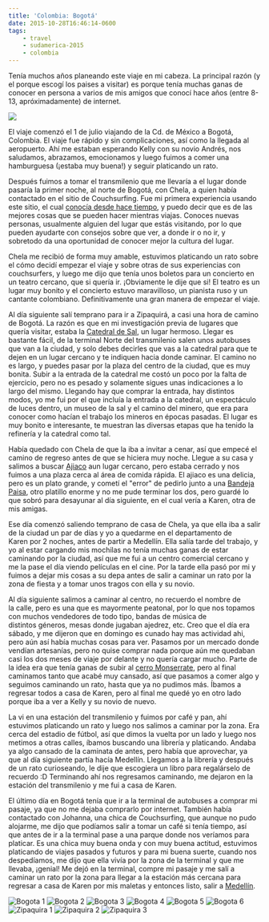 ```yaml
---
title: 'Colombia: Bogotá'
date: 2015-10-28T16:46:14-0600
tags:
    - travel
    - sudamerica-2015
    - colombia
---
```


Tenía muchos años planeando este viaje en mi cabeza. La principal razón (y el porque escogí los paises a visitar) es porque tenía muchas ganas de conocer en persona a varios de mis amigos que conocí hace años (entre 8-13, apróximadamente) de internet.

[![](e36e2b44-d183-47c2-9520-873c1217857c.png)](http://xkcd.com/262/)

El viaje comenzó el 1 de julio viajando de la Cd. de México a Bogotá, Colombia. El viaje fue rápido y sin complicaciones, así como la llegada al aeropuerto. Ahí me estaban esperando Kelly con su novio Andrés, nos saludamos, abrazamos, emocionamos y luego fuimos a comer una hamburguesa (¡estaba muy buena!) y seguir platicando un rato.

Después fuimos a tomar el transmilenio que me llevaría a el lugar donde pasaría la primer noche, al norte de Bogotá, con Chela, a quien había contactado en el sitio de Couchsurfing. Fue mi primera experiencia usando este sitio, el cual [conocía desde hace tiempo](/2011-03-28--viajando/), y puedo decir que es de las mejores cosas que se pueden hacer mientras viajas. Conoces nuevas personas, usualmente alguien del lugar que estás visitando, por lo que pueden ayudarte con consejos sobre que ver, a donde ir o no ir, y sobretodo da una oportunidad de conocer mejor la cultura del lugar.

Chela me recibió de forma muy amable, estuvimos platicando un rato sobre el cómo decidí empezar el viaje y sobre otras de sus experiencias con couchsurfers, y luego me dijo que tenía unos boletos para un concierto en un teatro cercano, que si quería ir. ¡Obviamente le dije que si! El teatro es un lugar muy bonito y el concierto estuvo maravilloso, un pianista ruso y un cantante colombiano. Definitivamente una gran manera de empezar el viaje.

Al día siguiente salí temprano para ir a Zipaquirá, a casi una hora de camino de Bogotá. La razón es que en mi investigación previa de lugares que quería visitar, estaba la [Catedral de Sal](http://www.catedraldesal.gov.co/), un lugar hermoso. Llegar es bastante fácil, de la terminal Norte del transmilenio salen unos autobuses que van a la ciudad, y solo debes decirles que vas a la catedral para que te dejen en un lugar cercano y te indiquen hacia donde caminar. El camino no es largo, y puedes pasar por la plaza del centro de la ciudad, que es muy bonita. Subir a la entrada de la catedral me costó un poco por la falta de ejercicio, pero no es pesado y solamente sigues unas indicaciones a lo largo del mismo. Llegando hay que comprar la entrada, hay distintos modos, yo me fui por el que incluía la entrada a la catedral, un espectáculo de luces dentro, un museo de la sal y el camino del minero, que era para conocer como hacían el trabajo los mineros en épocas pasadas. El lugar es muy bonito e interesante, te muestran las diversas etapas que ha tenido la refinería y la catedral como tal.

Había quedado con Chela de que la iba a invitar a cenar, así que empecé el camino de regreso antes de que se hiciera muy noche. Llegue a su casa y salimos a buscar [Ajiaco](https://es.wikipedia.org/wiki/Ajiaco) aun lugar cercano, pero estaba cerrado y nos fuimos a una plaza cerca al área de comida rápida. El ajiaco es una delicia, pero es un plato grande, y cometí el &#34;error&#34; de pedirlo junto a una [Bandeja Paisa](https://es.wikipedia.org/wiki/Bandeja_paisa), otro platillo enorme y no me pude terminar los dos, pero guardé lo que sobró para desayunar al día siguiente, en el cual vería a Karen, otra de mis amigas.

Ese día comenzó saliendo temprano de casa de Chela, ya que ella iba a salir de la ciudad un par de días y yo a quedarme en el departamento de Karen por 2 noches, antes de partir a Medellín. Ella salía tarde del trabajo, y yo al estar cargando mis mochilas no tenía muchas ganas de estar caminando por la ciudad, así que me fui a un centro comercial cercano y me la pase el día viendo películas en el cine. Por la tarde ella pasó por mi y fuimos a dejar mis cosas a su depa antes de salir a caminar un rato por la zona de fiesta y a tomar unos tragos con ella y su novio.

Al día siguiente salimos a caminar al centro, no recuerdo el nombre de la calle, pero es una que es mayormente peatonal, por lo que nos topamos con muchos vendedores de todo tipo, bandas de música de distintos géneros, mesas donde jugaban ajedrez, etc. Creo que el día era sábado, y me dijeron que en domingo es cunado hay mas actividad ahi, pero aún así había muchas cosas para ver. Pasamos por un mercado donde vendían artesanías, pero no quise comprar nada porque aún me quedaban casi los dos meses de viaje por delante y no quería cargar mucho. Parte de la idea era que tenía ganas de subir al [cerro Monserrate](http://cerromonserrate.com/es/), pero al final caminamos tanto que acabé muy cansado, así que pasamos a comer algo y seguimos caminando un rato, hasta que ya no pudimos más. Íbamos a regresar todos a casa de Karen, pero al final me quedé yo en otro lado porque iba a ver a Kelly y su novio de nuevo.

La vi en una estación del transmilenio y fuimos por café y pan, ahí estuvimos platicando un rato y luego nos salimos a caminar por la zona. Era cerca del estadio de fútbol, así que dimos la vuelta por un lado y luego nos metimos a otras calles, íbamos buscando una librería y platicando. Andaba ya algo cansado de la caminata de antes, pero había que aprovechar, ya que al día siguiente partía hacía Medellín. Llegamos a la librería y después de un rato curioseando, le dije que escogiera un libro para regalárselo de recuerdo :D Terminando ahí nos regresamos caminando, me dejaron en la estación del transmilenio y me fui a casa de Karen.

El último día en Bogotá tenía que ir a la terminal de autobuses a comprar mi pasaje, ya que no me dejaba comprarlo por internet. También había contactado con Johanna, una chica de Couchsurfing, que aunque no pudo alojarme, me dijo que podíamos salir a tomar un café si tenía tiempo, así que antes de ir a la terminal pase a una parque donde nos veríamos para platicar. Es una chica muy buena onda y con muy buena actitud, estuvimos platicando de viajes pasados y futuros y para mi buena suerte, cuando nos despedíamos, me dijo que ella vivía por la zona de la terminal y que me llevaba, ¡genial! Me dejó en la terminal, compre mi pasaje y me salí a caminar un rato por la zona para llegar a la estación más cercana para regresar a casa de Karen por mis maletas y entonces listo, salir a [Medellín](/blog/colombia-medellin/).

![Bogota 1](bogota1.jpg)
![Bogota 2](bogota2.jpg)
![Bogota 3](bogota3.jpg)
![Bogota 4](bogota4.jpg)
![Bogota 5](bogota5.jpg)
![Bogota 6](bogota6.jpg)
![Zipaquira 1](zipaquira1.jpg)
![Zipaquira 2](zipaquira2.jpg)
![Zipaquira 3](zipaquira3.jpg)
